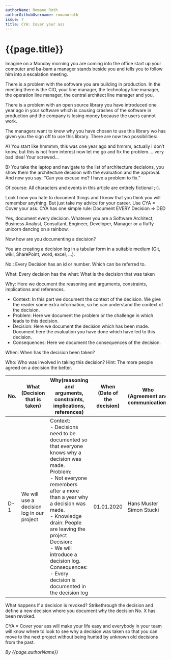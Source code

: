 ```yaml
---
authorName: Romano Roth
authorGithubUsername: romanoroth
issue: 7
title: CYA: Cover your ass
---
```

# {{page.title}}

Imagine on a Monday morning you are coming into the office start up your computer and ba-bam a manager stands beside you and tells you to follow him into a escalation meeting. 

There is a problem with the software you are building in production. In the meeting there is the CIO, your line manager, the technology line manager, the operation line manager, the central architect line manager and you. 

There is a problem with an open source library you have introduced one year ago in your software which is causing crashes of the software in production and the company is losing money because the users cannot work.

The managers want to know why you have chosen to use this library wo has given you the sign off to use this library. 
There are now two possibilities: 

A)	You start like hmmmm, this was one year ago and hmmm, actually I don’t know, but this is not from interest now let me go and fix the problem….
very bad idea! Your screwed…

B)	You take the laptop and navigate to the list of architecture decisions, you show them the architecture decision with the evaluation and the approval. And now you say: “Can you excuse me? I have a problem to fix.”

Of course: All characters and events in this article are entirely fictional ;-).

Look I now you hate to document things and I know that you think you will remember anything. But just take my advice for your career.
Use CYA = Cover your ass. 
CYA has one simple rule: Document EVERY Decision => DED

Yes, document every decision. Whatever you are a Software Architect, Business Analyst, Consultant, Engineer, Developer, Manager or a fluffy unicorn dancing on a rainbow. 

Now how are you documenting a decision? 

You are creating a decision log in a tabular form in a suitable medium (Git, wiki, SharePoint, word, excel, …).

No.: Every Decision has an id or number. Which can be referred to. 

What: Every decision has the what: What is the decision that was taken

Why: Here we document the reasoning and arguments, constraints, implications and references. 

-	Context: In this part we document the context of the decision. We give the reader some extra information, so he can understand the context of the decision. 
-	Problem: Here we document the problem or the challenge in which leads to this decision. 
-	Decision: Here we document the decision which has been made. Document here the evaluation you have done which have led to this decision.
-	Consequences: Here we document the consequences of the decision.

When: When has the decision been taken?

Who: Who was involved in taking this decision? Hint: The more people agreed on a decision the better. 

| No.| What (Decision that is taken)| Why(reasoning and arguments, constraints, implications, references)| When (Date of the decision) | Who (Agreement and communication) |
| -- | --------------------------- | --------------------------------------------------------------------| ----------------------------| --------------------------------- |
| D-1| We will use a decision log in our project | Context:<br>-	Decisions need to be documented so that everyone knows why a decision was made.<br> Problem:<br>- Not everyone remembers after a more than a year why a decision was made.<br>- Knowledge drain: People are leaving the project<br>Decision:<br>- We will introduce a decision log.<br>Consequences:<br>- Every decision is documented in the decision log|01.01.2020 | Hans Muster Simon Stucki|

What happens if a decision is revoked? Strikethrough the decision and define a new decision where you document why the decision No. X has been revoked. 

CYA = Cover your ass will make your life easy and everybody in your team will know where to look to see why a decision was taken so that you can move to the next project without being hunted by unknown old decisions from the past. 


*By {{page.authorName}}*

